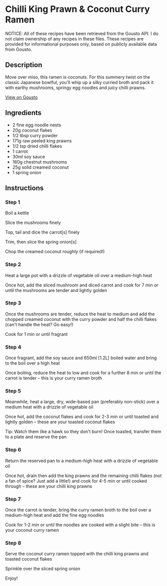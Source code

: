 # Chilli King Prawn & Coconut Curry Ramen

NOTICE: All of these recipes have been retrieved from the Gousto API. I do not claim ownership of any recipes in these files. These recipes are provided for informational purposes only, based on publicly available data from Gousto.

## Description

Move over miso, this ramen is coconuts. For this summery twist on the classic Japanese bowlful, you’ll whip up a silky curried broth and pack it with earthy mushrooms, springy egg noodles and juicy chilli prawns. 


[View on Gousto](https://www.gousto.co.uk/recipes/cookbook/chilli-prawn-coconut-curry-ramen)

## Ingredients

- 2 fine egg noodle nests
- 20g coconut flakes
- 1/2 tbsp curry powder
- 171g raw peeled king prawns
- 1/2 tsp dried chilli flakes
- 1 carrot
- 30ml soy sauce
- 160g chestnut mushrooms
- 25g solid creamed coconut
- 1 spring onion

## Instructions


### Step 1

Boil a kettle

Slice the mushrooms finely

Top, tail and dice the carrot<span class="text-danger">[s]</span> finely

Trim, then slice the spring onion<span class="text-danger">[s]</span>

Chop the creamed coconut roughly (if required!)


### Step 2

Heat a large pot with a drizzle of vegetable oil over a medium-high heat

Once hot, add the sliced mushroom and diced carrot and cook for 7 min or until the mushrooms are tender and lightly golden


### Step 3

Once the mushrooms are tender, reduce the heat to medium and add the chopped creamed coconut with the curry powder and half the chilli flakes (can't handle the heat? Go easy!)

Cook for 1 min or until fragrant


### Step 4

Once fragrant, add the soy sauce and 650ml <span class="text-danger">[1.2L]</span> boiled water and bring to the boil over a high heat

Once boiling, reduce the heat to low and cook for a further 8 min or until the carrot is tender – this is your curry ramen broth


### Step 5

Meanwhile, heat a large, dry, wide-based pan (preferably non-stick) over a medium heat with a drizzle of vegetable oil

Once hot, add the coconut flakes and cook for 2-3 min or until toasted and lightly golden – these are your toasted coconut flakes

Tip: Watch them like a hawk so they don’t burn!
Once toasted, transfer them to a plate and reserve the pan


### Step 6

Return the reserved pan to a medium-high heat with a drizzle of vegetable oil

Once hot, drain then add the king prawns and the remaining chilli flakes (not a fan of spice? Just add a little!) and cook for 4-5 min or until cooked through – these are your chilli king prawns


### Step 7

Once the carrot is tender, bring the curry ramen broth to the boil over a medium-high heat and add the fine egg noodles

Cook for 1-2 min or until the noodles are cooked with a slight bite – this is your coconut curry ramen

### Step 8

Serve the coconut curry ramen topped with the chilli king prawns and toasted coconut flakes

Sprinkle over the sliced spring onion

Enjoy!

